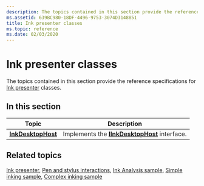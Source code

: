 ```yaml
---
description: The topics contained in this section provide the reference specifications for Ink presenter classes.
ms.assetid: 639BC980-18DF-4496-9753-3074D3148851
title: Ink presenter classes
ms.topic: reference
ms.date: 02/03/2020
---
```


# Ink presenter classes

The topics contained in this section provide the reference specifications for [Ink presenter](ink-presenter.md) classes.

## In this section

| Topic                                               | Description                                                                                     |
|-----------------------------------------------------|-------------------------------------------------------------------------------------------------|
| [**InkDesktopHost**](inkdesktophost.md)<br/> | Implements the [**IInkDesktopHost**](/windows/win32/api/inkpresenterdesktop/nn-inkpresenterdesktop-iinkdesktophost) interface.<br/> |

## Related topics

[Ink presenter](ink-presenter.md), [Pen and stylus interactions](/windows/uwp/design/input/pen-and-stylus-interactions), [Ink Analysis sample](/samples/microsoft/windows-universal-samples/inkanalysis/), [Simple inking sample](/samples/microsoft/windows-universal-samples/simpleink/), [Complex inking sample](/samples/microsoft/windows-universal-samples/complexink/)
